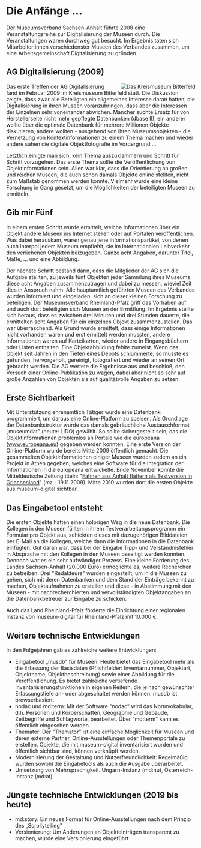 Die Anfänge ...
================

Der Museumsverband Sachsen-Anhalt führte 2008 eine Veranstaltungsreihe zur Digitalisierung der Museen durch. Die Veranstaltungen waren durchweg gut besucht. Im Ergebnis taten sich Mitarbeiter:innen verschiedenster Museen des Verbandes zusammen, um eine Arbeitsgemeinschaft Digitalisierung zu gründen.

AG Digitalisierung (2009)
-------------------------

<img alt="Das Kreismuseum Bitterfeld" src="../assets/chapter_1-1/kreismuseum_bitterfeld.jpg" style="float: right; margin-left: 1em;" />

Das erste Treffen der AG Digitalisierung fand im Februar 2009 im Kreismuseum Bitterfeld statt. Die Diskussion zeigte, dass zwar alle Beteiligten ein allgemeines Interesse daran hatten, die Digitalisierung in ihren Museen voranzubringen, dass aber die Interessen der Einzelnen sehr voneinander abwichen. Mancher suchte Ersatz für von Herstellerseite nicht mehr gepflegte Datenbanken (dbase II), ein anderer wollte über die optimale Datenbank für mehrere Millionen Objekte diskutieren, andere wollten - ausgehend von ihren Museumsobjekten - die Vernetzung von Kontextinformationen zu einem Thema machen und wieder andere sahen die digitale Objektfotografie im Vordergrund ...

Letztlich einigte man sich, kein Thema auszuklammern und Schritt für Schritt vorzugehen. Das erste Thema sollte die Veröffentlichung von Objektinformationen sein. Allen war klar, dass die Orientierung an großen und reichen Museen, die auch schon damals Objekte online stellten, nicht zum Maßstab genommen werden konnte. Vielmehr wurde eine kleine Forschung in Gang gesetzt, um die Möglichkeiten der beteiligten Museen zu ermitteln.

Gib mir Fünf
------------

In einem ersten Schritt wurde ermittelt, welche Informationen über ein Objekt andere Museen ins Internet stellen oder auf Portalen veröffentlichen. Was dabei herauskam, waren genau jene Informationspartikel, von denen auch Interpol jedem Museum empfiehlt, sie im Internationalen Leihverkehr den verliehenen Objekten beizugeben. Ganze acht Angaben, darunter Titel, Maße, ... und eine Abbildung.

Der nächste Schritt bestand darin, dass die Mitglieder der AG sich die Aufgabe stellten, zu jeweils fünf Objekten jeder Sammlung ihres Museums diese acht Angaben zusammenzutragen und dabei zu messen, wieviel Zeit dies in Anspruch nahm. Alle hauptamtlich geführten Museen des Verbandes wurden informiert und eingeladen, sich an dieser kleinen Forschung zu beteiligen. Der Museumsverband Rheinland-Pfalz griff das Vorhaben auf und auch dort beteiligten sich Museen an der Ermittlung. Im Ergebnis stellte sich heraus, dass es zwischen drei Minuten und drei Stunden dauerte, die ermittelten acht Angaben für ein einzelnes Objekt zusammenzustellen. Das war überraschend. Als Grund wurde ermittelt, dass einige Informationen nicht vorhanden waren und erst ermittelt werden mussten, andere Informationen waren auf Karteikarten, wieder andere in Eingangsbüchern oder Listen enthalten. Eine Objektabbildung fehlte zumeist. Wenn das Objekt seit Jahren in den Tiefen eines Depots schlummerte, so musste es gefunden, hervorgeholt, gereinigt, fotografiert und wieder an seinen Ort gebracht werden. Die AG wertete die Ergebnisse aus und beschloß, den Versuch einer Online-Publikation zu wagen, dabei aber nicht so sehr auf große Anzahlen von Objekten als auf qualitätvolle Angaben zu setzen.

Erste Sichtbarkeit
------------------

Mit Unterstützung ehrenamtlich Tätiger wurde eine Datenbank
programmiert, um daraus eine Online-Platform zu speisen. Als Grundlage der Datenbankstruktur wurde das damals gebräuchliche Austauschformat „museumdat" (heute: LIDO) gewählt. So sollte sichergestellt sein, das die Objektinformationen problemlos an Portale wie die europeana (www.europeana.eu) gegeben werden konnten. Eine erste Version der Online-Platform wurde bereits Mitte 2009 öffentlich gemacht. Die gesammelten Objektinformationen einiger Museen wurden zudem an ein Projekt in Athen gegeben, welches eine Software für die Integration der Informationen in die europeana entwickelte. Ende November konnte die Mitteldeutsche Zeitung titeln: "[Fahnen aus Anhalt flattern als Testversion in Griechenland](https://www.mz.de/lokal/bernburg/fahnen-aus-anhalt-flattern-als-testversion-in-griechenland-2381513)" (mz - 19.11.2009). Mitte 2010 wurden dort die ersten Objekte aus museum-digital sichtbar.

Das Eingabetool entsteht
------------------------

Die ersten Objekte hatten einen holprigen Weg in die neue Datenbank. Die Kollegen in den Museen füllten in ihrem Textverarbeitungsprogramm ein Formular pro Objekt aus, schickten dieses mit dazugehörigen Bilddateien per E-Mail an die Kollegen, welche dann die Informationen in die Datenbank einfügten. Gut daran war, dass bei der Eingabe Tipp- und Verständnisfehler in Absprache mit den Kollegen in den Museen beseitigt werden konnten. Dennoch war es ein sehr aufwändiger Prozess. Eine kleine Förderung des Landes Sachsen-Anhalt (20.000 Euro) ermöglichte es, weitere Recherchen zu betreiben. Drei "Redakteure" wurden eingestellt, um in die Museen zu gehen, sich mit deren Datenbanken und dem Stand der Einträge bekannt zu machen, Objektaufnahmen zu erstellen und diese - in Abstimmung mit den Museen - mit nachrecherchierten und vervollständigten Objektangaben an die Datenbankbetreuer zur Eingabe zu schicken.

Auch das Land Rheinland-Pfalz förderte die Einrichtung einer regionalen Instanz von museum-digital für Rheinland-Pfalz mit 10.000 €.

Weitere technische Entwicklungen
---------------------------------

In den Folgejahren gab es zahlreiche weitere Entwicklungen:

-   Eingabetool „musdb" für Museen: Heute bietet das Eingabetool mehr als die Erfassung der Basisdaten (Pflichtfelder: Inventarnummer, Objektart, Objektname, Objektbeschreibung) sowie einer Abbildung für die Veröffentlichung. Es bietet zahlreiche vertiefende Inventarisierungsfunktionen in eigenen Reitern, die je nach gewünschter Erfassungstiefe an- oder abgeschaltet werden können. musdb ist browserbasiert.
-   nodac und md:term: Mit der Software "nodac" wird das Normvokabular, d.h. Personen und Körperschaften, Geographie und Gebäude, Zeitbegriffe und Schlagworte, bearbeitet. Über "md:term" kann es öffentlich eingesehen werden.
-   Themator: Der "Themator" ist eine einfache Möglichkeit für Museen und deren externe Partner, Online-Ausstellungen oder Themenportale zu erstellen. Objekte, die mit museum-digital inventarisiert wurden und öffentlich sichtbar sind, können verknüpft werden.
-   Modernisierung der Gestaltung und Nutzerfreundlichkeit: Regelmäßig wurden sowohl die Eingabetools als auch die Ausgabe überarbeitet.
-   Umsetzung von Mehrsprachigkeit. Ungarn-Instanz (md:hu), Österreich-Instanz (md:at)

Jüngste technische Entwicklungen (2019 bis heute)
-------------------------------------------------

-   md:story: Ein neues Format für Online-Ausstellungen nach dem Prinzip des „Scrollytelling"
-   Versionierung: Um Änderungen an Objekteinträgen transparent zu machen, wurde eine Versionierung eingeführt
